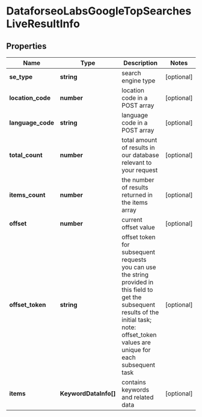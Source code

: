 # DataforseoLabsGoogleTopSearchesLiveResultInfo

## Properties

| Name | Type | Description | Notes |
|------------ | ------------- | ------------- | -------------|
**se_type** | **string** | search engine type |[optional]|
**location_code** | **number** | location code in a POST array |[optional]|
**language_code** | **string** | language code in a POST array |[optional]|
**total_count** | **number** | total amount of results in our database relevant to your request |[optional]|
**items_count** | **number** | the number of results returned in the items array |[optional]|
**offset** | **number** | current offset value |[optional]|
**offset_token** | **string** | offset token for subsequent requests<br>you can use the string provided in this field to get the subsequent results of the initial task;<br>note: offset_token values are unique for each subsequent task |[optional]|
**items** | **KeywordDataInfo[]** | contains keywords and related data |[optional]|